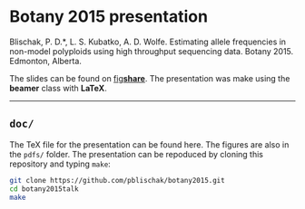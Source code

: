 # Botany 2015 presentation

Blischak, P. D.*, L. S. Kubatko, A. D. Wolfe. 
Estimating allele frequencies in non-model polyploids using high throughput sequencing data. 
Botany 2015. Edmonton, Alberta.

The slides can be found on <a href="http://figshare.com/" target="_blank">fig<strong>share</strong></a>. 
The presentation was make using the **beamer** class with **LaTeX**. 

----

## `doc/`

The TeX file for the presentation can be found here. 
The figures are also in the `pdfs/` folder. 
The presentation can be repoduced by cloning this repository and typing `make`:

```bash
git clone https://github.com/pblischak/botany2015.git
cd botany2015talk
make
```